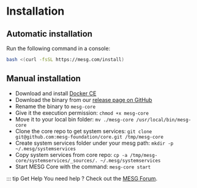# Installation

## Automatic installation

Run the following command in a console:

```bash
bash <(curl -fsSL https://mesg.com/install)
```

## Manual installation

* Download and install [Docker CE](https://www.docker.com/community-edition)
* Download the binary from our [release page on GitHub](https://github.com/mesg-foundation/core/releases)
* Rename the binary to `mesg-core`
* Give it the execution permission: `chmod +x mesg-core`
* Move it to your local bin folder: `mv ./mesg-core /usr/local/bin/mesg-core`
* Clone the core repo to get system services: `git clone git@github.com:mesg-foundation/core.git /tmp/mesg-core`
* Create system services folder under your mesg path: `mkdir -p ~/.mesg/systemservices`
* Copy system services from core repo: `cp -a /tmp/mesg-core/systemservices/_sources/. ~/.mesg/systemservices`
* Start MESG Core with the command: `mesg-core start`


::: tip Get Help
You need help ? Check out the <a href="https://forum.mesg.com" target="_blank">MESG Forum</a>.